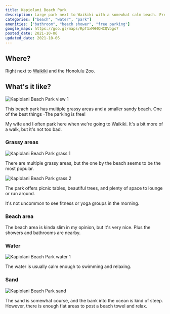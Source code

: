 ```yaml
---
title: Kapiolani Beach Park
description: Large park next to Waikiki with a somewhat calm beach. Free parking.
categories: ["beach", "water", "park"]
amenities: ["bathroom", "beach shower", "free parking"]
google_maps: https://goo.gl/maps/RpT1xMH4QHCQVbgs7
posted_date: 2021-10-06
updated_date: 2021-10-06
---
```


## Where?

Right next to [Waikiki](waikiki) and the Honolulu Zoo.

## What's it like?

<div class="d-flex justify-center">
    <img src="/posts/kapiolani-beach-park-view-1.png" alt="Kapiolani Beach Park view 1" />
</div>

This beach park has multiple grassy areas and a smaller sandy beach. One of the best things -The parking is free!

My wife and I often park here when we're going to Waikiki. It's a bit more of a walk, but it's not too bad.

### Grassy areas

<div class="d-flex justify-center">
    <img src="/posts/kapiolani-beach-park-grass-1.png" alt="Kapiolani Beach Park grass 1" />
</div>

There are multiple grassy areas, but the one by the beach seems to be the most popular. 

<div class="d-flex justify-center">
    <img src="/posts/kapiolani-beach-park-grass-2.png" alt="Kapiolani Beach Park grass 2" />
</div>

The park offers picnic tables, beautiful trees, and plenty of space to lounge or run around.

It's not uncommon to see fitness or yoga groups in the morning.

### Beach area

The beach area is kinda slim in my opinion, but it's very nice. Plus the showers and bathrooms are nearby.

### Water

<div class="d-flex justify-center">
    <img src="/posts/kapiolani-beach-park-water-1.png" alt="Kapiolani Beach Park water 1" />
</div>

The water is usually calm enough to swimming and relaxing.

### Sand

<div class="d-flex justify-center">
    <img src="/posts/kapiolani-beach-park-sand.png" alt="Kapiolani Beach Park sand" />
</div>

The sand is somewhat course, and the bank into the ocean is kind of steep. However, there is enough flat areas to post a beach towel and relax.
